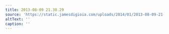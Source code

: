 ```yaml
---
title: 2013-08-09 21.30.29
source: 'https://static.jamesdigioia.com/uploads/2014/01/2013-08-09-21-30-29-scaled.jpg'
altText: ''
caption: ''
---
```


